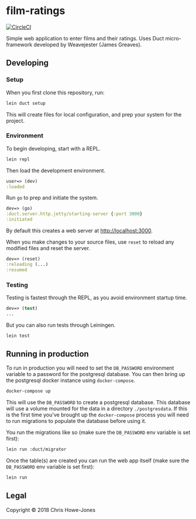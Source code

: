 # film-ratings

[![CircleCI](https://circleci.com/gh/chrishowejones/film-ratings.svg?style=svg)](https://circleci.com/gh/chrishowejones/film-ratings)

Simple web application to enter films and their ratings.
Uses Duct micro-framework developed by Weavejester (James Greaves).

## Developing

### Setup

When you first clone this repository, run:

```sh
lein duct setup
```

This will create files for local configuration, and prep your system
for the project.

### Environment

To begin developing, start with a REPL.

```sh
lein repl
```

Then load the development environment.

```clojure
user=> (dev)
:loaded
```

Run `go` to prep and initiate the system.

```clojure
dev=> (go)
:duct.server.http.jetty/starting-server {:port 3000}
:initiated
```

By default this creates a web server at <http://localhost:3000>.

When you make changes to your source files, use `reset` to reload any
modified files and reset the server.

```clojure
dev=> (reset)
:reloading (...)
:resumed
```

### Testing

Testing is fastest through the REPL, as you avoid environment startup
time.

```clojure
dev=> (test)
...
```

But you can also run tests through Leiningen.

```sh
lein test
```
## Running in production

To run in production you will need to set the `DB_PASSWORD` environment
variable to a password for the postgresql database. You can then bring
up the postgresql docker instance using `docker-compose`.

``` sh
docker-compose up
```

This will use the `DB_PASSWORD` to create a postgresql database. This
database will use a volume mounted for the data in a directory
`./postgresdata`.
If this is the first time you've brought up the `docker-compose`
process you will need to run migrations to populate the database
before using it.

You run the migrations like so (make sure the `DB_PASSWORD` env
variable is set first):

``` sh
lein run :duct/migrator
```

Once the table(s) are created you can run the web app itself (make
sure the `DB_PASSWORD` env variable is set first):

``` sh
lein run
```



## Legal

Copyright © 2018 Chris Howe-Jones
